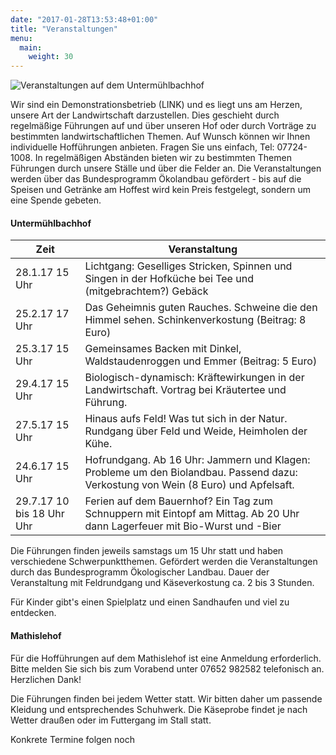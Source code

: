 ```yaml
---
date: "2017-01-28T13:53:48+01:00"
title: "Veranstaltungen"
menu:
  main:
    weight: 30
---
```


<span class="image right">
  <img src="/images/veranstaltung.jpg" alt="Veranstaltungen auf dem Untermühlbachhof" />
</span>

Wir sind ein Demonstrationsbetrieb (LINK) und es liegt uns am Herzen, unsere Art
der Landwirtschaft darzustellen. Dies geschieht durch regelmäßige Führungen auf
und über unseren Hof oder durch Vorträge zu bestimmten landwirtschaftlichen
Themen. Auf Wunsch können wir Ihnen individuelle Hofführungen anbieten. Fragen
Sie uns einfach, Tel: 07724-1008. In regelmäßigen Abständen bieten wir zu
bestimmten Themen Führungen durch unsere Ställe und über die Felder an. Die
Veranstaltungen werden über das Bundesprogramm Ökolandbau gefördert - bis auf
die Speisen und Getränke am Hoffest wird kein Preis festgelegt, sondern um eine
Spende gebeten.


#### Untermühlbachhof

Zeit    | Veranstaltung
--------|------
28.1.17 15 Uhr | Lichtgang: Geselliges Stricken, Spinnen und Singen in der Hofküche bei Tee und (mitgebrachtem?) Gebäck
25.2.17 17 Uhr | Das Geheimnis guten Rauches. Schweine die den Himmel sehen. Schinkenverkostung (Beitrag: 8 Euro)
25.3.17 15 Uhr | Gemeinsames Backen mit Dinkel, Waldstaudenroggen und Emmer (Beitrag: 5 Euro)
29.4.17 15 Uhr | Biologisch-dynamisch: Kräftewirkungen in der Landwirtschaft. Vortrag bei Kräutertee und Führung.
27.5.17 15 Uhr | Hinaus aufs Feld! Was tut sich in der Natur. Rundgang über Feld und Weide, Heimholen der Kühe.
24.6.17 15 Uhr | Hofrundgang. Ab 16 Uhr: Jammern und Klagen: Probleme um den Biolandbau. Passend dazu: Verkostung von Wein (8 Euro) und Apfelsaft.
29.7.17 10 bis 18 Uhr Uhr | Ferien auf dem Bauernhof? Ein Tag zum Schnuppern mit Eintopf am Mittag. Ab 20 Uhr dann Lagerfeuer mit Bio-Wurst und -Bier

Die Führungen finden jeweils samstags um 15 Uhr statt und haben verschiedene
Schwerpunktthemen. Gefördert werden die Veranstaltungen durch das Bundesprogramm
Ökologischer Landbau. Dauer der Veranstaltung mit Feldrundgang und
Käseverkostung ca. 2 bis 3 Stunden.

Für Kinder gibt's einen Spielplatz und einen Sandhaufen und viel zu entdecken.

#### Mathislehof

Für die Hofführungen auf dem Mathislehof ist eine Anmeldung erforderlich. Bitte
melden Sie sich bis zum Vorabend unter 07652 982582 telefonisch an. Herzlichen
Dank!

Die Führungen finden bei jedem Wetter statt. Wir bitten daher um passende
Kleidung und entsprechendes Schuhwerk. Die Käseprobe findet je nach Wetter
draußen oder im Futtergang im Stall statt.

Konkrete Termine folgen noch
